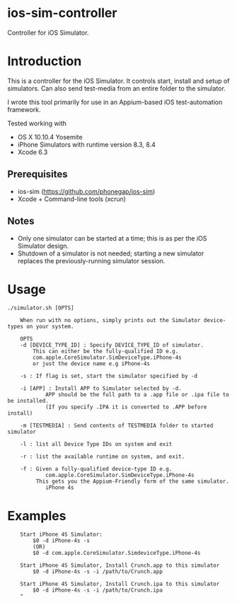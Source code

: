 # ios-sim-controller
Controller for iOS Simulator.

# Introduction

This is a controller for the iOS Simulator. It controls start, install and setup of simulators. Can also send test-media from an entire folder to the simulator.

I wrote this tool primarily for use in an Appium-based iOS test-automation framework. 

Tested working with 
*  OS X 10.10.4 Yosemite
* iPhone Simulators with runtime version 8.3, 8.4
* Xcode 6.3

## Prerequisites
* ios-sim (https://github.com/phonegap/ios-sim)
* Xcode + Command-line tools (xcrun)

##	Notes
* Only one simulator can be started at a time; this is as per the iOS Simulator design.
* Shutdown of a simulator is not needed; starting a new simulator replaces the previously-running simulator session.
	
# Usage
```
./simulator.sh [OPTS]
	
	When run with no options, simply prints out the Simulator device-types on your system.
	
	OPTS
	-d [DEVICE_TYPE_ID] : Specify DEVICE_TYPE_ID of simulator.
		This can either be the fully-qualified ID e.g.
		com.apple.CoreSimulator.SimDeviceType.iPhone-4s
		or just the device name e.g iPhone-4s
		
	-s : If flag is set, start the simulator specified by -d

	-i [APP] : Install APP to Simulator selected by -d. 
			APP should be the full path to a .app file or .ipa file to be installed.
			(If you specify .IPA it is converted to .APP before install)
			
	-m [TESTMEDIA] : Send contents of TESTMEDIA folder to started simulator
	
	-l : list all Device Type IDs on system and exit
	
	-r : list the available runtime on system, and exit.
	
	-f : Given a fully-qualified device-type ID e.g.
			com.apple.CoreSimulator.SimDeviceType.iPhone-4s
		 This gets you the Appium-Friendly form of the same simulator.
		 	iPhone 4s

```

# Examples
```
	Start iPhone 4S Simulator:
		$0 -d iPhone-4s -s 
		(OR)
		$0 -d com.apple.CoreSimulator.SimdeviceType.iPhone-4s
		
	Start iPhone 4S Simulator, Install Crunch.app to this simulator
		$0 -d iPhone-4s -s -i /path/to/Crunch.app

	Start iPhone 4S Simulator, Install Crunch.ipa to this simulator
		$0 -d iPhone-4s -s -i /path/to/Crunch.ipa
	"

```
